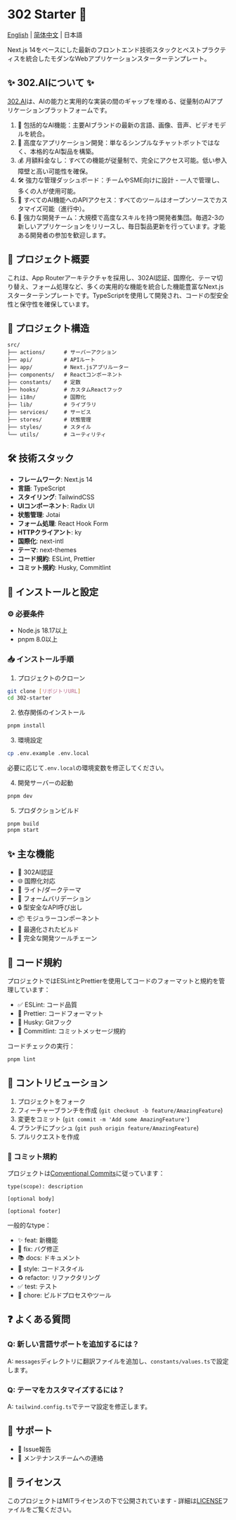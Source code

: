 # 302 Starter 🚀

[English](./README.md) | [简体中文](./README_zh.md) | 日本語

Next.js 14をベースにした最新のフロントエンド技術スタックとベストプラクティスを統合したモダンなWebアプリケーションスターターテンプレート。

## ✨ 302.AIについて ✨
[302.AI](https://302.ai)は、AIの能力と実用的な実装の間のギャップを埋める、従量制のAIアプリケーションプラットフォームです。
1. 🧠 包括的なAI機能：主要AIブランドの最新の言語、画像、音声、ビデオモデルを統合。
2. 🚀 高度なアプリケーション開発：単なるシンプルなチャットボットではなく、本格的なAI製品を構築。
3. 💰 月額料金なし：すべての機能が従量制で、完全にアクセス可能。低い参入障壁と高い可能性を確保。
4. 🛠 強力な管理ダッシュボード：チームやSME向けに設計 - 一人で管理し、多くの人が使用可能。
5. 🔗 すべてのAI機能へのAPIアクセス：すべてのツールはオープンソースでカスタマイズ可能（進行中）。
6. 💪 強力な開発チーム：大規模で高度なスキルを持つ開発者集団。毎週2-3の新しいアプリケーションをリリースし、毎日製品更新を行っています。才能ある開発者の参加を歓迎します。

## 📖 プロジェクト概要

これは、App Routerアーキテクチャを採用し、302AI認証、国際化、テーマ切り替え、フォーム処理など、多くの実用的な機能を統合した機能豊富なNext.jsスターターテンプレートです。TypeScriptを使用して開発され、コードの型安全性と保守性を確保しています。

## 📁 プロジェクト構造

```
src/
├── actions/      # サーバーアクション
├── api/          # APIルート
├── app/          # Next.jsアプリルーター
├── components/   # Reactコンポーネント
├── constants/    # 定数
├── hooks/        # カスタムReactフック
├── i18n/         # 国際化
├── lib/          # ライブラリ
├── services/     # サービス
├── stores/       # 状態管理
├── styles/       # スタイル
└── utils/        # ユーティリティ
```

## 🛠️ 技術スタック

- **フレームワーク**: Next.js 14
- **言語**: TypeScript
- **スタイリング**: TailwindCSS
- **UIコンポーネント**: Radix UI
- **状態管理**: Jotai
- **フォーム処理**: React Hook Form
- **HTTPクライアント**: ky
- **国際化**: next-intl
- **テーマ**: next-themes
- **コード規約**: ESLint, Prettier
- **コミット規約**: Husky, Commitlint

## 🚀 インストールと設定

### ⚙️ 必要条件

- Node.js 18.17以上
- pnpm 8.0以上

### 📥 インストール手順

1. プロジェクトのクローン
```bash
git clone [リポジトリURL]
cd 302-starter
```

2. 依存関係のインストール
```bash
pnpm install
```

3. 環境設定
```bash
cp .env.example .env.local
```
必要に応じて`.env.local`の環境変数を修正してください。

4. 開発サーバーの起動
```bash
pnpm dev
```

5. プロダクションビルド
```bash
pnpm build
pnpm start
```

## ✨ 主な機能

- 🔐 302AI認証
- 🌐 国際化対応
- 🎨 ライト/ダークテーマ
- 📝 フォームバリデーション
- 🔒 型安全なAPI呼び出し
- 📦 モジュラーコンポーネント
- 🚀 最適化されたビルド
- 🔧 完全な開発ツールチェーン

## 📐 コード規約

プロジェクトではESLintとPrettierを使用してコードのフォーマットと規約を管理しています：

- ✅ ESLint: コード品質
- 🎨 Prettier: コードフォーマット
- 🔄 Husky: Gitフック
- 📝 Commitlint: コミットメッセージ規約

コードチェックの実行：
```bash
pnpm lint
```

## 🤝 コントリビューション

1. プロジェクトをフォーク
2. フィーチャーブランチを作成 (`git checkout -b feature/AmazingFeature`)
3. 変更をコミット (`git commit -m 'Add some AmazingFeature'`)
4. ブランチにプッシュ (`git push origin feature/AmazingFeature`)
5. プルリクエストを作成

### 📝 コミット規約

プロジェクトは[Conventional Commits](https://www.conventionalcommits.org/)に従っています：

```
type(scope): description

[optional body]

[optional footer]
```

一般的なtype：
- ✨ feat: 新機能
- 🐛 fix: バグ修正
- 📚 docs: ドキュメント
- 💄 style: コードスタイル
- ♻️ refactor: リファクタリング
- ✅ test: テスト
- 🔧 chore: ビルドプロセスやツール

## ❓ よくある質問

### Q: 新しい言語サポートを追加するには？
A: `messages`ディレクトリに翻訳ファイルを追加し、`constants/values.ts`で設定します。

### Q: テーマをカスタマイズするには？
A: `tailwind.config.ts`でテーマ設定を修正します。

## 💬 サポート

- 🐛 Issue報告
- 📧 メンテナンスチームへの連絡

## 📄 ライセンス

このプロジェクトはMITライセンスの下で公開されています - 詳細は[LICENSE](LICENSE)ファイルをご覧ください。
